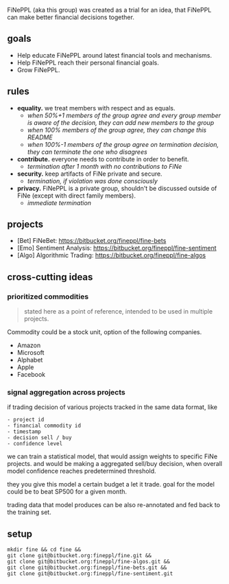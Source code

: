 FiNePPL (aka this group) was created as a trial for an idea, that FiNePPL can make better financial decisions together.

## goals

- Help educate FiNePPL around latest financial tools and mechanisms.
- Help FiNePPL reach their personal financial goals.
- Grow FiNePPL.

## rules

- **equality.** we treat members with respect and as equals.
    - _when 50%+1 members of the group agree and every group member is aware of the decision, they can add new members to the group_
    - _when 100% members of the group agree, they can change this README_
    - _when 100%-1 members of the group agree on termination decision, they can terminate the one who disagrees_
- **contribute.** everyone needs to contribute in order to benefit.
    - _termination after 1 month with no contributions to FiNe_
- **security.** keep artifacts of FiNe private and secure.
    - _termination, if violation was done consciously_
- **privacy.** FiNePPL is a private group, shouldn't be discussed outside of FiNe (except with direct family members).
    - _immediate termination_

## projects

- [Bet] FiNeBet: https://bitbucket.org/fineppl/fine-bets
- [Emo] Sentiment Analysis: https://bitbucket.org/fineppl/fine-sentiment
- [Algo] Algorithmic Trading: https://bitbucket.org/fineppl/fine-algos


## cross-cutting ideas

### prioritized commodities

> stated here as a point of reference, intended to be used in multiple projects.

Commodity could be a stock unit, option of the following companies.

- Amazon
- Microsoft
- Alphabet
- Apple
- Facebook

### signal aggregation across projects

if trading decision of various projects tracked in the same data format, like

```
- project id
- financial commodity id
- timestamp
- decision sell / buy
- confidence level
```

we can train a statistical model, that would assign weights to specific FiNe projects.
and would be making a aggregated sell/buy decision, when overall model confidence reaches predetermined threshold.

they you give this model a certain budget a let it trade.
goal for the model could be to beat SP500 for a given month.

trading data that model produces can be also re-annotated and fed back to the training set.

## setup

```
mkdir fine && cd fine &&
git clone git@bitbucket.org:fineppl/fine.git &&
git clone git@bitbucket.org:fineppl/fine-algos.git &&
git clone git@bitbucket.org:fineppl/fine-bets.git &&
git clone git@bitbucket.org:fineppl/fine-sentiment.git
```
